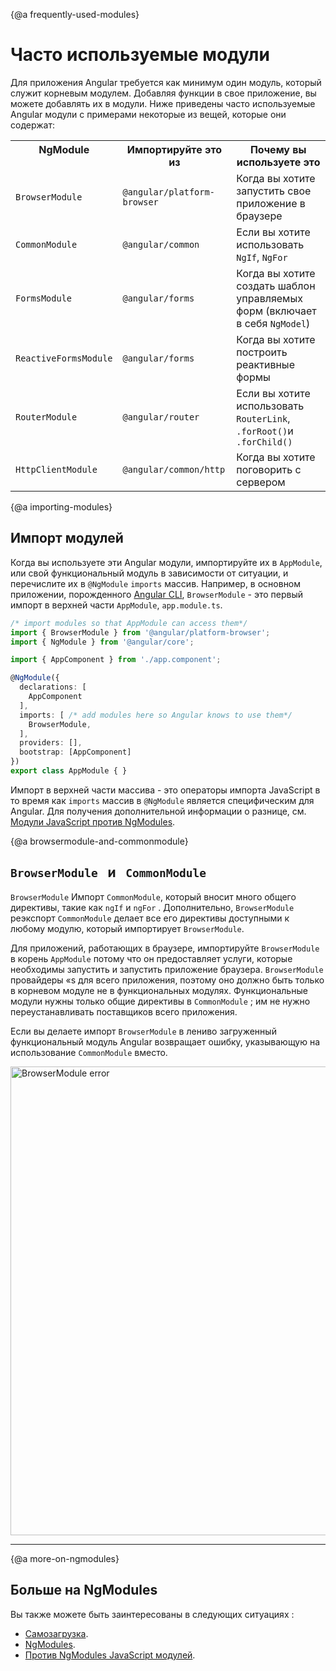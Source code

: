 {@a frequently-used-modules}
# Часто используемые модули

Для приложения Angular требуется как минимум один модуль, который служит корневым модулем.
Добавляя функции в свое приложение, вы можете добавлять их в модули.
Ниже приведены часто используемые Angular модули с примерами
некоторые из вещей, которые они содержат:


<table>

 <tr>
   <th style="vertical-align: top">
     NgModule
   </th>

   <th style="vertical-align: top">
     Импортируйте это из
   </th>

   <th style="vertical-align: top">
     Почему вы используете это
   </th>
 </tr>

 <tr>
   <td><code>BrowserModule</code></td>
   <td><code>@angular/platform-browser</code></td>
   <td>Когда вы хотите запустить свое приложение в браузере</td>
 </tr>

 <tr>
   <td><code>CommonModule</code></td>
   <td><code>@angular/common</code></td>
   <td>Если вы хотите использовать <code>NgIf</code>, <code>NgFor</code></td>
 </tr>

 <tr>
   <td><code>FormsModule</code></td>
   <td><code>@angular/forms</code></td>
   <td>Когда вы хотите создать шаблон управляемых форм (включает в себя <code>NgModel</code>) </td>
 </tr>

 <tr>
   <td><code>ReactiveFormsModule</code></td>
   <td><code>@angular/forms</code></td>
   <td>Когда вы хотите построить реактивные формы </td>
 </tr>

 <tr>
   <td><code>RouterModule</code></td>
   <td><code>@angular/router</code></td>
   <td>Если вы хотите использовать <code>RouterLink</code>, <code>.forRoot()</code>и <code>.forChild()</code></td>
 </tr>

 <tr>
   <td><code>HttpClientModule</code></td>
   <td><code>@angular/common/http</code></td>
   <td>Когда вы хотите поговорить с сервером </td>
 </tr>

</table>

{@a importing-modules}
## Импорт модулей

Когда вы используете эти Angular модули, импортируйте их в `AppModule`,
или свой функциональный модуль в зависимости от ситуации, и перечислите их в `@NgModule` 
 `imports` массив. Например, в основном приложении, порожденного [Angular CLI](cli),
 `BrowserModule` - это первый импорт в верхней части `AppModule`,
 `app.module.ts`.


```typescript
/* import modules so that AppModule can access them*/
import { BrowserModule } from '@angular/platform-browser';
import { NgModule } from '@angular/core';

import { AppComponent } from './app.component';

@NgModule({
  declarations: [
    AppComponent
  ],
  imports: [ /* add modules here so Angular knows to use them*/
    BrowserModule,
  ],
  providers: [],
  bootstrap: [AppComponent]
})
export class AppModule { }
```

Импорт в верхней части массива - это операторы импорта JavaScript
в то время как `imports` массив в `@NgModule` является специфическим для Angular.
Для получения дополнительной информации о разнице, см. [Модули JavaScript против NgModules](guide/ngmodule-vs-jsmodule).


{@a browsermodule-and-commonmodule}
## `BrowserModule ` и ` CommonModule` 

 `BrowserModule` Импорт `CommonModule`, который вносит много общего
директивы, такие как `ngIf` и `ngFor` . Дополнительно, `BrowserModule` 
реэкспорт `CommonModule` делает все его директивы доступными
к любому модулю, который импортирует `BrowserModule`.

Для приложений, работающих в браузере, импортируйте `BrowserModule` в
корень `AppModule` потому что он предоставляет услуги, которые необходимы
запустить и запустить приложение браузера. `BrowserModule` провайдеры «s
для всего приложения, поэтому оно должно быть только в корневом модуле
не в функциональных модулях. Функциональные модули нужны только общие
директивы в `CommonModule` ; им не нужно переустанавливать поставщиков всего приложения.

Если вы делаете импорт `BrowserModule` в лениво загруженный функциональный модуль
Angular возвращает ошибку, указывающую на использование `CommonModule` вместо.

<div class="lightbox">
  <img src="generated/images/guide/frequent-ngmodules/browser-module-error.gif" width=750 alt="BrowserModule error">
</div>

<hr />


{@a more-on-ngmodules}
## Больше на NgModules

Вы также можете быть заинтересованы в следующих ситуациях :
* [Самозагрузка](guide/bootstrapping).
* [NgModules](guide/ngmodules).
* [Против NgModules JavaScript модулей](guide/ngmodule-vs-jsmodule).

